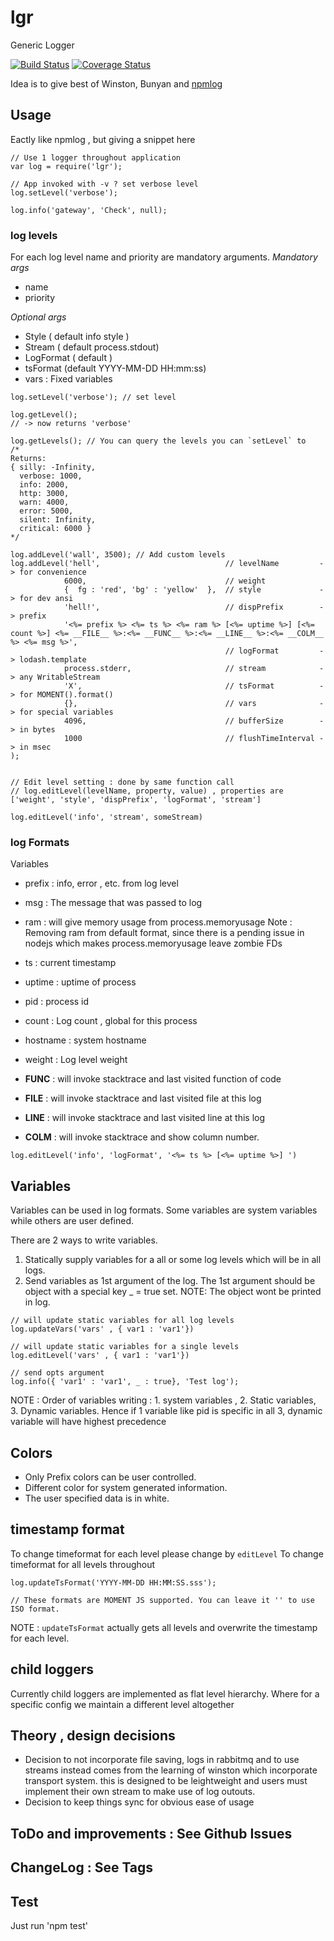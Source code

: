 # lgr
Generic Logger

[![Build Status](https://travis-ci.org/paytm/lgr.svg?branch=master)](https://travis-ci.org/paytm/lgr)
[![Coverage Status](https://coveralls.io/repos/github/paytm/lgr/badge.svg?branch=master)](https://coveralls.io/github/paytm/lgr?branch=master)

Idea is to give best of Winston, Bunyan and [npmlog](https://github.com/npm/npmlog)

## Usage
Eactly like npmlog , but giving a snippet here
```
// Use 1 logger throughout application
var log = require('lgr');

// App invoked with -v ? set verbose level
log.setLevel('verbose');

log.info('gateway', 'Check', null);
```


### log levels
For each log level name and priority are mandatory arguments.
*Mandatory args*
 - name
 - priority

*Optional args*
 - Style ( default info style )
 - Stream ( default process.stdout)
 - LogFormat ( default )
 - tsFormat (default YYYY-MM-DD HH:mm:ss)
 - vars : Fixed variables

```
log.setLevel('verbose'); // set level 

log.getLevel();
// -> now returns 'verbose'

log.getLevels(); // You can query the levels you can `setLevel` to
/*
Returns:
{ silly: -Infinity,
  verbose: 1000,
  info: 2000,
  http: 3000,
  warn: 4000,
  error: 5000,
  silent: Infinity,
  critical: 6000 }
*/

log.addLevel('wall', 3500); // Add custom levels
log.addLevel('hell',                            // levelName         -> for convenience
            6000,                               // weight
            {  fg : 'red', 'bg' : 'yellow'  },  // style             -> for dev ansi
            'hell!',                            // dispPrefix        -> prefix
            '<%= prefix %> <%= ts %> <%= ram %> [<%= uptime %>] [<%= count %>] <%= __FILE__ %>:<%= __FUNC__ %>:<%= __LINE__ %>:<%= __COLM__ %> <%= msg %>', 
                                                // logFormat         -> lodash.template
            process.stderr,                     // stream            -> any WritableStream
            'X',                                // tsFormat          -> for MOMENT().format()
            {},                                 // vars              -> for special variables
            4096,                               // bufferSize        -> in bytes
            1000                                // flushTimeInterval -> in msec
);


// Edit level setting : done by same function call
// log.editLevel(levelName, property, value) , properties are ['weight', 'style', 'dispPrefix', 'logFormat', 'stream']

log.editLevel('info', 'stream', someStream)

```

### log Formats
Variables
 - prefix : info, error , etc. from log level
 - msg : The message that was passed to log


 - ram : will give memory usage from process.memoryusage
    Note : Removing ram from default format, since there is a pending issue in nodejs which makes process.memoryusage leave zombie FDs

 - ts : current timestamp
 - uptime : uptime of process
 - pid : process id
 - count : Log count , global for this process
 - hostname : system hostname
 - weight : Log level weight
 - __FUNC__ : will invoke stacktrace and last visited function of code
 - __FILE__ : will invoke stacktrace and last visited file at this log
 - __LINE__ : will invoke stacktrace and last visited line at this log
 - __COLM__ : will invoke stacktrace and show column number.

```
log.editLevel('info', 'logFormat', '<%= ts %> [<%= uptime %>] ')

```

## Variables
Variables can be used in log formats. Some variables are system variables while others are user defined.

There are 2 ways to write variables. 
1. Statically supply variables for a all or some log levels which will be in all logs.
2. Send variables as 1st argument of the log. The 1st argument should be object with a special key _ = true set. NOTE: The object wont be printed in log.
```
// will update static variables for all log levels
log.updateVars('vars' , { var1 : 'var1'})

// will update static variables for a single levels
log.editLevel('vars' , { var1 : 'var1'})

// send opts argument
log.info({ 'var1' : 'var1', _ : true}, 'Test log');
```

NOTE : Order of variables writing : 1. system variables , 2. Static variables, 3. Dynamic variables. Hence if 1 variable like pid is specific in all 3, dynamic variable will have highest precedence

## Colors
 - Only Prefix colors can be user controlled.
 - Different color for system generated information.
 - The user specified data is in white.

## timestamp format
To change timeformat for each level please change by `editLevel` 
To change timeformat for all levels throughout 
```
log.updateTsFormat('YYYY-MM-DD HH:MM:SS.sss');

// These formats are MOMENT JS supported. You can leave it '' to use ISO format.
```

NOTE : `updateTsFormat`  actually gets all levels and overwrite the timestamp for each level.

## child loggers
Currently child loggers are implemented as flat level hierarchy. Where for a specific config we maintain a different level altogether

## Theory , design decisions
- Decision to not incorporate file saving, logs in rabbitmq and to use streams instead comes from the learning of winston which incorporate transport system. this is designed to be leightweight and users must implement their own stream to make use of log outouts.
- Decision to keep things sync for obvious ease of usage

## ToDo and improvements : See Github Issues

## ChangeLog : See Tags

## Test
Just run 'npm test'
